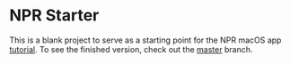 # NPR Starter

This is a blank project to serve as a starting point for the NPR macOS app [tutorial](https://connor.github.io/blog/building-npr-mac-app-part1/). To see the finished version, check out the [master](https://github.com/connor/npr/tree/master) branch.
